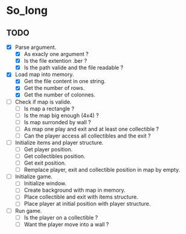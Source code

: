 # So_long

## TODO

- [X] Parse argument.
  - [X] As exacly one argument ?
  - [X] Is the file extention .ber ?
  - [X] Is the path valide and the file readable ?
- [X] Load map into memory.
  - [X] Get the file content in one string.
  - [X] Get the number of rows.
  - [X] Get the number of colonnes.
- [ ] Check if map is valide.
  - [ ] Is map a rectangle ?
  - [ ] Is the map big enough (4x4) ?
  - [ ] Is map surronded by wall ?
  - [ ] As map one play and exit and at least one collectible ?
  - [ ] Can the player access all collectibles and the exit ?
- [ ] Initialize items and player structure.
  - [ ] Get player position.
  - [ ] Get collectibles position.
  - [ ] Get exit position.
  - [ ] Remplace player, exit and collectible position in map by empty.
- [ ] Initialize game.
  - [ ] Initialize window.
  - [ ] Create background with map in memory.
  - [ ] Place collectible and exit with items structure.
  - [ ] Place player at initial position with player structure.
- [ ] Run game.
  - [ ] Is the player on a collectible ?
  - [ ] Want the player move into a wall ?
